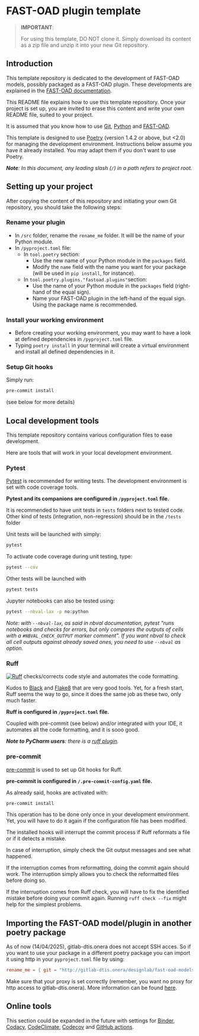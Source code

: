 # FAST-OAD plugin template

> **IMPORTANT**:
>
> For using this template, DO NOT clone it. Simply download its content as a zip file and unzip it into your new Git repository.

## Introduction

This template repository is dedicated to the development of FAST-OAD models, possibly packaged as a FAST-OAD plugin. These developments are explained in the [FAST-OAD documentation](<https://fast-oad.readthedocs.io/en/stable/documentation/custom_modules/index.html>).

This README file explains how to use this template repository. Once your project is set up, you are invited to erase this content and write your own README file, suited to your project.

It is assumed that you know how to use [Git](https://git-scm.com), [Python](https://www.python.org) and [FAST-OAD](https://github.com/fast-aircraft-design/FAST-OAD).

This template is designed to use [Poetry](https://python-poetry.org) (version 1.4.2 or above, but <2.0) for managing the development environment. Instructions below assume you have it already installed. You may adapt them if you don't want to use Poetry.

_**Note**: In this document, any leading slash (`/`) in a path refers to project root._

## Setting up your project

After copying the content of this repository and initiating your own Git repository, you should take the following steps:

### Rename your plugin

- In `/src` folder, rename the `rename_me` folder. It will be the name of your Python module.
- In `/pyproject.toml` file:
  - In `tool.poetry` section:
    - Use the new name of your Python module in the `packages` field.
    - Modify the `name` field with the name you want for your package (will be used in `pip install`, for instance).
  - In `tool.poetry.plugins."fastoad.plugins"`section:
    - Use the name of your Python module in the `packages` field (right-hand of the equal sign).
    - Name your FAST-OAD plugin in the left-hand of the equal sign. Using the package name is recommended.

### Install your working environment

- Before creating your working environment, you may want to have a look at defined dependencies in `/pyproject.toml` file.
- Typing `poetry install` in your terminal will create a virtual environment and install all defined dependencies in it.

### Setup Git hooks

Simply run:

```bash
pre-commit install
```

(see below for more details)

## Local development tools

This template repository contains various configuration files to ease development.

Here are tools that will work in your local development environment.

### Pytest

[Pytest](https://docs.pytest.org/) is recommended for writing tests. The development environment is set with code coverage tools.

**Pytest and its companions are configured in `/pyproject.toml` file.**

It is recommended to have unit tests in `tests` folders next to tested code. Other kind of tests (integration, non-regression) should be in the `/tests` folder

Unit tests will be launched with simply:

```bash
pytest
```

To activate code coverage during unit testing, type:

```bash
pytest --cov
```

Other tests will be launched with

```bash
pytest tests
```

Jupyter notebooks can also be tested using:

```bash
pytest --nbval-lax -p no:python
```

_Note: with `--nbval-lax`, as said in nbval documentation, pytest "runs notebooks and checks for errors, but only compares the outputs of cells with a `#NBVAL_CHECK_OUTPUT` marker comment". If you want nbval to check all cell outputs against already saved ones, you need to use `--nbval` as option._

### Ruff

[![Ruff](https://img.shields.io/endpoint?url=https://raw.githubusercontent.com/astral-sh/ruff/main/assets/badge/v2.json)](https://github.com/astral-sh/ruff) checks/corrects code style and automates the code formatting.

Kudos to [Black](https://black.readthedocs.io/en/stable) and [Flake8](https://flake8.pycqa.org/) that are very good tools. Yet, for a fresh start, Ruff seems the way to go, since it does the same job as these two, only much faster.

**Ruff is configured in `/pyproject.toml` file.**

Coupled with pre-commit (see below) and/or integrated with your IDE, it automates all the code formatting, and it is sooo good.

_**Note to PyCharm users**: there is a [ruff plugin](https://plugins.jetbrains.com/plugin/20574-ruff)._

### pre-commit
[pre-commit](https://pre-commit.com) is used to set up Git hooks for Ruff.

**pre-commit is configured in `/.pre-commit-config.yaml` file.**

As already said, hooks are activated with:

```bash
pre-commit install
```

This operation has to be done only once in your development environment. Yet, you will have to do it again if the configuration file has been modified.

The installed hooks will interrupt the commit process if Ruff reformats a file or if it detects a mistake.

In case of interruption, simply check the Git output messages and see what happened.

If the interruption comes from reformatting, doing the commit again should work. The interruption simply allows you to check the reformatted files before doing so.

If the interruption comes from Ruff check, you will have to fix the identified mistake before doing your commit again. Running `ruff check --fix` might help for the simplest problems.

## Importing the FAST-OAD model/plugin in another poetry package

As of now (14/04/2025), gitlab-dtis.onera does not accept SSH acces. So if you want to use your package in a different poetry package you can import it using http in your `pyproject.toml` file by using:

```toml
rename_me = { git = "http://gitlab-dtis.onera/designlab/fast-oad-models/add-real-path/rename_me.git" }
```

Make sure that your proxy is set correctly (remember, you want no proxy for http access to gitlab-dtis.onera). More information can be found [here](http://gitlab-dtis.onera/designlab/fast-oad-wiki/wikis/proxy-settings).


## Online tools

This section could be expanded in the future with settings for [Binder](https://mybinder.org), 
[Codacy](https://www.codacy.com), [CodeClimate](https://codeclimate.com), [Codecov](https://about.codecov.io) and [GitHub actions](https://github.com/features/actions).
